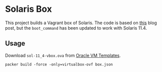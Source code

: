 # Solaris Box

This project builds a Vagrant box of Solaris. The code is based on [this](http://www.resilvered.com/2014/02/solaris-vagrant-packer-and-base-box.html) blog post, but the `boot_command` has been updated to work with Solaris 11.4.

## Usage

Download `sol-11_4-vbox.ova` from [Oracle VM Templates](https://www.oracle.com/technetwork/server-storage/solaris11/downloads/vm-templates-2245495.html).

```
packer build -force -only=virtualbox-ovf box.json
```

